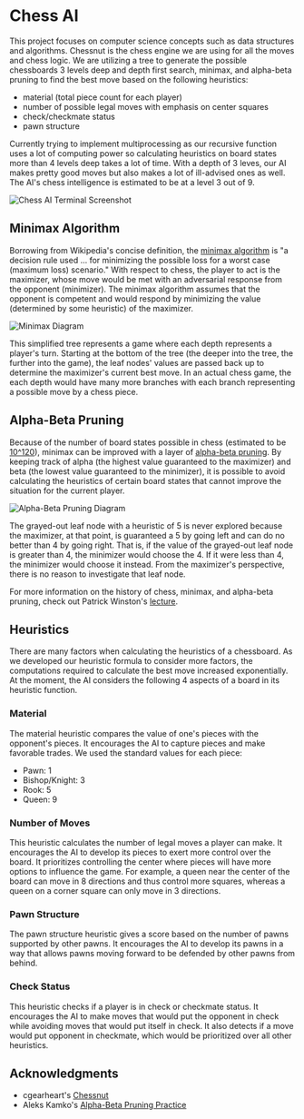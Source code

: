 # Chess AI

This project focuses on computer science concepts such as data structures and algorithms. Chessnut is the chess engine we are using for all the moves and chess logic. We are utilizing a tree to generate the possible chessboards 3 levels deep and depth first search, minimax, and alpha-beta pruning to find the best move based on the following heuristics:

* material (total piece count for each player)
* number of possible legal moves with emphasis on center squares
* check/checkmate status
* pawn structure

Currently trying to implement multiprocessing as our recursive function uses a lot of computing power so calculating heuristics on board states more than 4 levels deep takes a lot of time. With a depth of 3 leves, our AI makes pretty good moves but also makes a lot of ill-advised ones as well. The AI's chess intelligence is estimated to be at a level 3 out of 9.

![Chess AI Terminal Screenshot](https://github.com/jameslim1021/Chess-AI/blob/master/screenshots/chessai.png)


## Minimax Algorithm

Borrowing from Wikipedia's concise definition, the [minimax algorithm](https://en.wikipedia.org/wiki/Minimax) is "a decision rule used ... for minimizing the possible loss for a worst case (maximum loss) scenario." With respect to chess, the player to act is the maximizer, whose move would be met with an adversarial response from the opponent (minimizer). The minimax algorithm assumes that the opponent is competent and would respond by minimizing the value (determined by some heuristic) of the maximizer.

![Minimax Diagram](https://upload.wikimedia.org/wikipedia/commons/thumb/6/6f/Minimax.svg/701px-Minimax.svg.png "Minimax Diagram")

This simplified tree represents a game where each depth represents a player's turn. Starting at the bottom of the tree (the deeper into the tree, the further into the game), the leaf nodes' values are passed back up to determine the maximizer's current best move. In an actual chess game, the each depth would have many more branches with each branch representing a possible move by a chess piece.

## Alpha-Beta Pruning

Because of the number of board states possible in chess (estimated to be [10^120](https://en.wikipedia.org/wiki/Shannon_number)), minimax can be improved with a layer of [alpha-beta pruning](https://en.wikipedia.org/wiki/Alpha%E2%80%93beta_pruning). By keeping track of alpha (the highest value guaranteed to the maximizer) and beta (the lowest value guaranteed to the minimizer), it is possible to avoid calculating the heuristics of certain board states that cannot improve the situation for the current player.

![Alpha-Beta Pruning Diagram](https://upload.wikimedia.org/wikipedia/commons/thumb/9/91/AB_pruning.svg/1212px-AB_pruning.svg.png "Alpha-Beta Pruning Diagram")

The grayed-out leaf node with a heuristic of 5 is never explored because the maximizer, at that point, is guaranteed a 5 by going left and can do no better than 4 by going right. That is, if the value of the grayed-out leaf node is greater than 4, the minimizer would choose the 4. If it were less than 4, the minimizer would choose it instead. From the maximizer's perspective, there is no reason to investigate that leaf node.

For more information on the history of chess, minimax, and alpha-beta pruning, check out Patrick Winston's [lecture](https://www.youtube.com/watch?v=STjW3eH0Cik).

## Heuristics

There are many factors when calculating the heuristics of a chessboard. As we developed our heuristic formula to consider more factors, the computations required to calculate the best move increased exponentially. At the moment, the AI considers the following 4 aspects of a board in its heuristic function.

### Material
The material heuristic compares the value of one's pieces with the opponent's pieces. It encourages the AI to capture pieces and make favorable trades. We used the standard values for each piece:
* Pawn: 1
* Bishop/Knight: 3
* Rook: 5
* Queen: 9

### Number of Moves
This heuristic calculates the number of legal moves a player can make. It encourages the AI to develop its pieces to exert more control over the board. It prioritizes controlling the center where pieces will have more options to influence the game. For example, a queen near the center of the board can move in 8 directions and thus control more squares, whereas a queen on a corner square can only move in 3 directions.

### Pawn Structure
The pawn structure heuristic gives a score based on the number of pawns supported by other pawns. It encourages the AI to develop its pawns in a way that allows pawns moving forward to be defended by other pawns from behind.

### Check Status
This heuristic checks if a player is in check or checkmate status. It encourages the AI to make moves that would put the opponent in check while avoiding moves that would put itself in check. It also detects if a move would put opponent in checkmate, which would be prioritized over all other heuristics.


## Acknowledgments

* cgearheart's [Chessnut](https://github.com/cgearhart/Chessnut)
* Aleks Kamko's [Alpha-Beta Pruning Practice](http://inst.eecs.berkeley.edu/~cs61b/fa14/ta-materials/apps/ab_tree_practice/)
